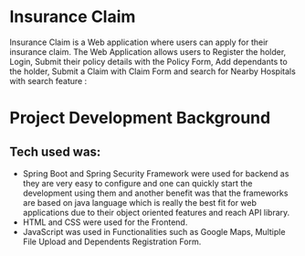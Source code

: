
# Insurance Claim

Insurance Claim is a Web application where users can apply for their insurance claim. The Web Application allows users to Register the holder, Login, Submit their policy details with the Policy Form, Add dependants to the holder, Submit a Claim with Claim Form and search for Nearby Hospitals with search feature :
  
#

# Project Development Background

## Tech used was:
* Spring Boot and Spring Security Framework were used for backend as they are very easy to configure and one can quickly start the development using them and another benefit was that the frameworks are based on java language which is really the best fit for web applications due to their object oriented features and reach API library.
* HTML and CSS were used for the Frontend.
* JavaScript was used in Functionalities such as Google Maps, Multiple File Upload and Dependents Registration Form.


## 


